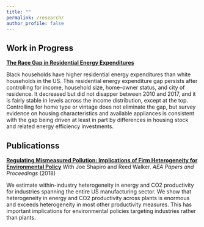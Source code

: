 ```yaml
---
title: ""
permalink: /research/
author_profile: false
---
```


## Work in Progress

**[The Race Gap in Residential Energy Expenditures](/files/race_energyGap.pdf)**

Black households have higher residential energy expenditures than white households in the US. This residential energy expenditure gap persists after controlling for income, household size, home-owner status, and city of residence. It decreased but did not disapper between 2010 and 2017, and it is fairly stable in levels across the income distribution, except at the top. Controlling for home type or vintage does not eliminate the gap, but survey evidence on housing characteristics and available appliances is consistent with the gap being driven at least in part by differences in housing stock and related energy efficiency investments.

## Publicationss

**[Regulating Mismeasured Pollution: Implications of Firm Heterogeneity for Environmental Policy](/files/RegulatingMismeasuredPollution.pdf)**
With Joe Shapiro and Reed Walker. *AEA Papers and Proceedings* (2018)

We estimate within-industry heterogeneity in energy and CO2 productivity for industries spanning the entire US manufacturing sector. We show that heterogeneity in energy and CO2 productivity across plants is enormous and exceeds heterogeneity in most other productivity measures. This has important implications for environmental policies targeting industries rather than plants.
